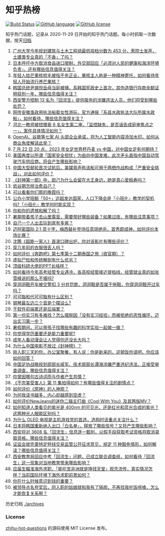 # 知乎热榜
[![Build Status](https://github.com/ToWeLong/zhihu-hot-questions/workflows/CI/badge.svg)](https://github.com/ToWeLong/zhihu-hot-questions/actions)
[![GitHub language](https://img.shields.io/badge/language-golang-orange.svg)](https://golang.org/)
[![GitHub license](https://img.shields.io/github/license/ToWeLong/zhihu-hot-questions)](https://github.com/ToWeLong/zhihu-hot-questions/blob/main/LICENSE)

知乎热门话题，记录从 2020-11-29 日开始的知乎热门话题。每小时抓取一次数据，按天[归档](./archives)

<!-- BEGIN -->

1. [广州大学今年规划建筑与土木工程组最低投档分数为 453 分，惹院士发声，土建类专业真的「不香」了吗？](https://www.zhihu.com/question/613089323)
1. [日本呼吁中方取消食品进口限制，外交部回应「必须对人民的健康和海洋环境负责」，还有哪些信息值得关注？](https://www.zhihu.com/question/613091225)
1. [年轻人给芒果核梳毛被指不务正业，果核主人称是一种精神寄托，如何看待年轻人开始流行养芒果核？](https://www.zhihu.com/question/613267642)
1. [韩国总统尹锡悦岳母当庭被捕，系韩国宪政史上首次，其伪造银行存款余额证明获刑一年，哪些信息值得关注？](https://www.zhihu.com/question/613356893)
1. [西安警方控制 13 名为「回流生」提供服务的涉嫌违法人员，他们将受到哪些处罚？](https://www.zhihu.com/question/613378755)
1. [网传安徽渔政用执法船载女性游玩，官方通报「系县水政执法大队所属水政船」，如何看待，哪些信息值得关注？](https://www.zhihu.com/question/612862479)
1. [河北一教师被控猥亵 6 名女生案二审，「监控缺失，是否诬告成庭审焦点之一」，案件具体情况如何？](https://www.zhihu.com/question/613111415)
1. [OpenAI、谷歌等七家 AI 头部企业承诺，将为人工智能内容添加水印，如何从商业角度解读此举？](https://www.zhihu.com/question/613301491)
1. [7 月 22 日 20 点，2023 年女足世界杯丹麦 vs 中国，对中国女足有何期待？](https://www.zhihu.com/question/613406088)
1. [美国再度以所谓「国家安全担忧」为由向中国发难，此次矛头直指中国自动驾驶汽车供应商，将会产生哪些影响？](https://www.zhihu.com/question/613332181)
1. [中国大型邮轮首次试航后，美媒竟声称该船可用于两栖作战构成「严重安全挑战」，对此如何评价？](https://www.zhihu.com/question/613351277)
1. [《封神第一部》中，妲己为什么会留在大王身边，她是真心爱殷寿吗？](https://www.zhihu.com/question/613055102)
1. [低谷期怎样治愈自己？](https://www.zhihu.com/question/612172956)
1. [可以看看你们那的晚霞吗？](https://www.zhihu.com/question/609770102)
1. [公办小学班额「50+」远超发达国家，人口下降会是「小班化」教学的契机吗?「小班化」教学何时能实现？](https://www.zhihu.com/question/613264895)
1. [你和你的遗憾和解了吗？](https://www.zhihu.com/question/613194766)
1. [暑期带着孩子去山里露营，需要带好哪些装备？如果过夜，有哪些注意事项？](https://www.zhihu.com/question/609232489)
1. [自己一个人出去玩到底有多爽？](https://www.zhihu.com/question/608178257)
1. [迈阿密国际 2:1 蓝十字，梅西替补登场任意球绝杀，首秀即成神，如何评价本场比赛？](https://www.zhihu.com/question/613415339)
1. [沈腾《超能一家人》首波口碑出炉，你对该影片有哪些评价？](https://www.zhihu.com/question/612255699)
1. [穿几年前的衣服很丢人吗？](https://www.zhihu.com/question/612210957)
1. [如何评价《奔跑吧》第七季第十二期泰国之旅（收官期）？](https://www.zhihu.com/question/613310736)
1. [虚拟尸检和传统解剖有什么优劣？](https://www.zhihu.com/question/263964786)
1. [顶级科研大佬的PPT长啥样？](https://www.zhihu.com/question/606148045)
1. [如何看待今年高考经管专业遇冷，各高校经管接近提档线，经管就业真的如张雪峰说的那么不堪吗?](https://www.zhihu.com/question/613200765)
1. [穿洞洞鞋开车被交警扣 3 分并罚款，洞洞鞋是否属于拖鞋，你穿洞洞鞋开过车吗？](https://www.zhihu.com/question/613238115)
1. [可可脂和代可可脂有什么区别？](https://www.zhihu.com/question/364859938)
1. [钢琴最左边三个音是个摆设么?](https://www.zhihu.com/question/602617967)
1. [干软件前端累还是后端累？](https://www.zhihu.com/question/612836855)
1. [第一份实习有多难找？怎么摆脱因「没有实习经验」而被拒绝的恶性循环，迈出实习第一步？](https://www.zhihu.com/question/611893769)
1. [暑假期间，可以带孩子找哪些有趣的科学实验一起做一做？](https://www.zhihu.com/question/610471037)
1. [你觉得学历重要还是能力重要呢?](https://www.zhihu.com/question/613074046)
1. [成年人看动漫会让人觉得你还没长大吗？](https://www.zhihu.com/question/603996661)
1. [为什么中国电影不放过《封神榜》？](https://www.zhihu.com/question/611662713)
1. [刚入职三天的你，办公室聚餐，有人说：你是新来的，这顿饭你请吧。你应该如何回答？](https://www.zhihu.com/question/605188732)
1. [中国足协战略规划部部长戚军、技术部部长谭海涉嫌严重违纪违法，正接受审查调查，哪些信息值得关注？](https://www.zhihu.com/question/613314435)
1. [你曾因哪句古诗词而与作者产生共情？](https://www.zhihu.com/question/613265799)
1. [《不完美受害人》第 11 集拍得如何？有哪些值得关注的剧情点？](https://www.zhihu.com/question/613290568)
1. [如何评价《原神》的人神观？](https://www.zhihu.com/question/613031249)
1. [为何我读书越多，内心却越感到空虚？](https://www.zhihu.com/question/608602775)
1. [如何评价NewJeans的迷你二辑主打曲《Cool With You》及其两版MV？](https://www.zhihu.com/question/612446246)
1. [如何知道人类看见的紫光是 400nm 的可见光，还是红光和蓝光合成的紫光？这两种光人眼能区别吗？](https://www.zhihu.com/question/518894037)
1. [为什么 OLED 电视是主机游戏党的首选，选购时该重点关注什么？](https://www.zhihu.com/question/611491140)
1. [日本将韩国重新纳入出口「白名单」，释放了哪些信号？又将产生哪些影响？](https://www.zhihu.com/question/613276455)
1. [西安将对 3608 名「回流生」信息逐一甄别，以假手段获取考试资格将取消录取资格，哪些信息值得关注？](https://www.zhihu.com/question/613405323)
1. [证监会就完善特定短线交易监管公开征求意见，规定 11 种豁免情形，如何解读？哪些信息值得关注？](https://www.zhihu.com/question/613295626)
1. [西安教育局回应中考「回流生」问题，已成立联合调查组，如何看待「回流生」这一现象对当地教育带来哪些影响？](https://www.zhihu.com/question/613167440)
1. [应届生瞄准海外求职，「能吃苦非洲就是挣钱天堂」观念流传，真实情况怎样？当前国际环境下海外求职前景如何？](https://www.zhihu.com/question/612863092)
1. [你在什么时候意识到钱的重要？](https://www.zhihu.com/question/611763875)
1. [被领导点名夸奖后，同入职的姑娘就和我有了隔阂，不再找我吃饭唠嗑，怎么才能恢复关系啊？](https://www.zhihu.com/question/612078878)

<!-- END -->

历史归档 [./archives](./archives)


### License
[zhihu-hot-questions](https://github.com/towelong/zhihu-hot-questions) 的源码使用 MIT License 发布。